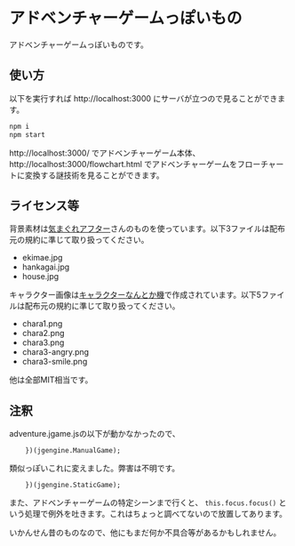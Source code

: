 # アドベンチャーゲームっぽいもの

アドベンチャーゲームっぽいものです。

## 使い方

以下を実行すれば http://localhost:3000 にサーバが立つので見ることができます。

```bash
npm i
npm start
```

http://localhost:3000/ でアドベンチャーゲーム本体、 http://localhost:3000/flowchart.html でアドベンチャーゲームをフローチャートに変換する謎技術を見ることができます。

## ライセンス等

背景素材は[気まぐれアフター](http://www5d.biglobe.ne.jp/~gakai/)さんのものを使っています。以下3ファイルは配布元の規約に準じて取り扱ってください。

- ekimae.jpg
- hankagai.jpg
- house.jpg

キャラクター画像は[キャラクターなんとか機](http://khmix.sakura.ne.jp/download.shtml)で作成されています。以下5ファイルは配布元の規約に準じて取り扱ってください。

- chara1.png
- chara2.png
- chara3.png
- chara3-angry.png
- chara3-smile.png

他は全部MIT相当です。

## 注釈

adventure.jgame.jsの以下が動かなかったので、

```
    })(jgengine.ManualGame);
```

類似っぽいこれに変えました。弊害は不明です。

```
    })(jgengine.StaticGame);
```

また、アドベンチャーゲームの特定シーンまで行くと、 `this.focus.focus()` という処理で例外を吐きます。これはちょっと調べてないので放置してあります。

いかんせん昔のものなので、他にもまだ何か不具合等があるかもしれません。
